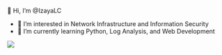 👋 Hi, I’m @IzayaLC
  
- 👀 I’m interested in Network Infrastructure and Information Security 
- 🌱 I’m currently learning Python, Log Analysis, and Web Development
  
<p align="left"> <img src="https://github-readme-stats.vercel.app/api?username=IzayaLC&theme=tokyonight&show_icons=true&hide_border=true&count_private=true&include_all_commits=true" /> </p>

<!---
IzayaLC/IzayaLC is a ✨ special ✨ repository because its `README.md` (this file) appears on your GitHub profile.
You can click the Preview link to take a look at your changes.
--->
